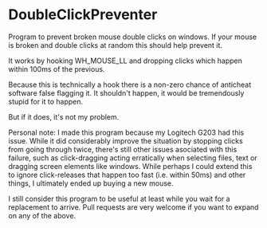 # DoubleClickPreventer
Program to prevent broken mouse double clicks on windows. If your mouse is broken and double clicks at random this should help prevent it.

It works by hooking WH_MOUSE_LL and dropping clicks which happen within 100ms of the previous.

Because this is technically a hook there is a non-zero chance of anticheat software false flagging it. It shouldn't happen, it would be tremendously stupid for it to happen.

But if it does, it's not my problem.

Personal note: I made this program because my Logitech G203 had this issue. While it did considerably improve the situation by stopping clicks from going through twice, there's still other issues asociated with this failure, such as click-dragging acting erratically when selecting files, text or dragging screen elements like windows. While perhaps I could extend this to ignore click-releases that happen too fast (i.e. within 50ms) and other things, I ultimately ended up buying a new mouse.

I still consider this program to be useful at least while you wait for a replacement to arrive. Pull requests are very welcome if you want to expand on any of the above.
